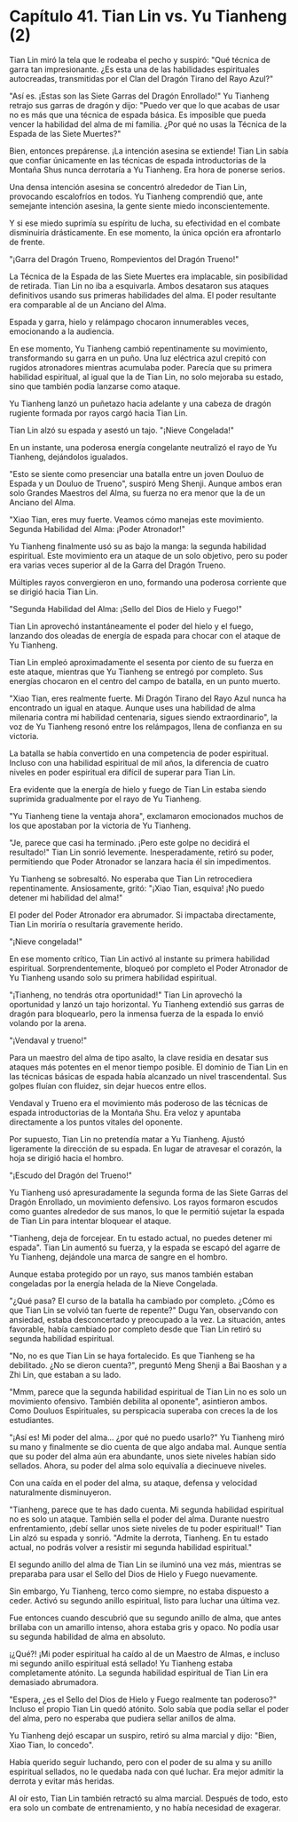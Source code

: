 
# Capítulo 41. Tian Lin vs. Yu Tianheng (2)


Tian Lin miró la tela que le rodeaba el pecho y suspiró: "Qué técnica de garra tan impresionante. ¿Es esta una de las habilidades espirituales autocreadas, transmitidas por el Clan del Dragón Tirano del Rayo Azul?"

"Así es. ¡Estas son las Siete Garras del Dragón Enrollado!" Yu Tianheng retrajo sus garras de dragón y dijo: "Puedo ver que lo que acabas de usar no es más que una técnica de espada básica. Es imposible que pueda vencer la habilidad del alma de mi familia. ¿Por qué no usas la Técnica de la Espada de las Siete Muertes?"

Bien, entonces prepárense. ¡La intención asesina se extiende! Tian Lin sabía que confiar únicamente en las técnicas de espada introductorias de la Montaña Shus nunca derrotaría a Yu Tianheng. Era hora de ponerse serios.

Una densa intención asesina se concentró alrededor de Tian Lin, provocando escalofríos en todos. Yu Tianheng comprendió que, ante semejante intención asesina, la gente siente miedo inconscientemente.

Y si ese miedo suprimía su espíritu de lucha, su efectividad en el combate disminuiría drásticamente. En ese momento, la única opción era afrontarlo de frente.

"¡Garra del Dragón Trueno, Rompevientos del Dragón Trueno!"

La Técnica de la Espada de las Siete Muertes era implacable, sin posibilidad de retirada. Tian Lin no iba a esquivarla. Ambos desataron sus ataques definitivos usando sus primeras habilidades del alma. El poder resultante era comparable al de un Anciano del Alma.

Espada y garra, hielo y relámpago chocaron innumerables veces, emocionando a la audiencia.

En ese momento, Yu Tianheng cambió repentinamente su movimiento, transformando su garra en un puño. Una luz eléctrica azul crepitó con rugidos atronadores mientras acumulaba poder. Parecía que su primera habilidad espiritual, al igual que la de Tian Lin, no solo mejoraba su estado, sino que también podía lanzarse como ataque.

Yu Tianheng lanzó un puñetazo hacia adelante y una cabeza de dragón rugiente formada por rayos cargó hacia Tian Lin.

Tian Lin alzó su espada y asestó un tajo. "¡Nieve Congelada!"

En un instante, una poderosa energía congelante neutralizó el rayo de Yu Tianheng, dejándolos igualados.

"Esto se siente como presenciar una batalla entre un joven Douluo de Espada y un Douluo de Trueno", suspiró Meng Shenji. Aunque ambos eran solo Grandes Maestros del Alma, su fuerza no era menor que la de un Anciano del Alma.

"Xiao Tian, eres muy fuerte. Veamos cómo manejas este movimiento. Segunda Habilidad del Alma: ¡Poder Atronador!"

Yu Tianheng finalmente usó su as bajo la manga: la segunda habilidad espiritual. Este movimiento era un ataque de un solo objetivo, pero su poder era varias veces superior al de la Garra del Dragón Trueno.

Múltiples rayos convergieron en uno, formando una poderosa corriente que se dirigió hacia Tian Lin.

"Segunda Habilidad del Alma: ¡Sello del Dios de Hielo y Fuego!"

Tian Lin aprovechó instantáneamente el poder del hielo y el fuego, lanzando dos oleadas de energía de espada para chocar con el ataque de Yu Tianheng.

Tian Lin empleó aproximadamente el sesenta por ciento de su fuerza en este ataque, mientras que Yu Tianheng se entregó por completo. Sus energías chocaron en el centro del campo de batalla, en un punto muerto.

"Xiao Tian, eres realmente fuerte. Mi Dragón Tirano del Rayo Azul nunca ha encontrado un igual en ataque. Aunque uses una habilidad de alma milenaria contra mi habilidad centenaria, sigues siendo extraordinario", la voz de Yu Tianheng resonó entre los relámpagos, llena de confianza en su victoria.

La batalla se había convertido en una competencia de poder espiritual. Incluso con una habilidad espiritual de mil años, la diferencia de cuatro niveles en poder espiritual era difícil de superar para Tian Lin.

Era evidente que la energía de hielo y fuego de Tian Lin estaba siendo suprimida gradualmente por el rayo de Yu Tianheng.

"Yu Tianheng tiene la ventaja ahora", exclamaron emocionados muchos de los que apostaban por la victoria de Yu Tianheng.

"Je, parece que casi ha terminado. ¡Pero este golpe no decidirá el resultado!" Tian Lin sonrió levemente. Inesperadamente, retiró su poder, permitiendo que Poder Atronador se lanzara hacia él sin impedimentos.

Yu Tianheng se sobresaltó. No esperaba que Tian Lin retrocediera repentinamente. Ansiosamente, gritó: "¡Xiao Tian, esquiva! ¡No puedo detener mi habilidad del alma!"

El poder del Poder Atronador era abrumador. Si impactaba directamente, Tian Lin moriría o resultaría gravemente herido.

"¡Nieve congelada!"

En ese momento crítico, Tian Lin activó al instante su primera habilidad espiritual. Sorprendentemente, bloqueó por completo el Poder Atronador de Yu Tianheng usando solo su primera habilidad espiritual.

"¡Tianheng, no tendrás otra oportunidad!" Tian Lin aprovechó la oportunidad y lanzó un tajo horizontal. Yu Tianheng extendió sus garras de dragón para bloquearlo, pero la inmensa fuerza de la espada lo envió volando por la arena.

"¡Vendaval y trueno!"

Para un maestro del alma de tipo asalto, la clave residía en desatar sus ataques más potentes en el menor tiempo posible. El dominio de Tian Lin en las técnicas básicas de espada había alcanzado un nivel trascendental. Sus golpes fluían con fluidez, sin dejar huecos entre ellos.

Vendaval y Trueno era el movimiento más poderoso de las técnicas de espada introductorias de la Montaña Shu. Era veloz y apuntaba directamente a los puntos vitales del oponente.

Por supuesto, Tian Lin no pretendía matar a Yu Tianheng. Ajustó ligeramente la dirección de su espada. En lugar de atravesar el corazón, la hoja se dirigió hacia el hombro.

"¡Escudo del Dragón del Trueno!"

Yu Tianheng usó apresuradamente la segunda forma de las Siete Garras del Dragón Enrollado, un movimiento defensivo. Los rayos formaron escudos como guantes alrededor de sus manos, lo que le permitió sujetar la espada de Tian Lin para intentar bloquear el ataque.

"Tianheng, deja de forcejear. En tu estado actual, no puedes detener mi espada". Tian Lin aumentó su fuerza, y la espada se escapó del agarre de Yu Tianheng, dejándole una marca de sangre en el hombro.

Aunque estaba protegido por un rayo, sus manos también estaban congeladas por la energía helada de la Nieve Congelada.

"¿Qué pasa? El curso de la batalla ha cambiado por completo. ¿Cómo es que Tian Lin se volvió tan fuerte de repente?" Dugu Yan, observando con ansiedad, estaba desconcertado y preocupado a la vez. La situación, antes favorable, había cambiado por completo desde que Tian Lin retiró su segunda habilidad espiritual.

"No, no es que Tian Lin se haya fortalecido. Es que Tianheng se ha debilitado. ¿No se dieron cuenta?", preguntó Meng Shenji a Bai Baoshan y a Zhi Lin, que estaban a su lado.

"Mmm, parece que la segunda habilidad espiritual de Tian Lin no es solo un movimiento ofensivo. También debilita al oponente", asintieron ambos. Como Douluos Espirituales, su perspicacia superaba con creces la de los estudiantes.

"¡Así es! Mi poder del alma... ¿por qué no puedo usarlo?" Yu Tianheng miró su mano y finalmente se dio cuenta de que algo andaba mal. Aunque sentía que su poder del alma aún era abundante, unos siete niveles habían sido sellados. Ahora, su poder del alma solo equivalía a diecinueve niveles.

Con una caída en el poder del alma, su ataque, defensa y velocidad naturalmente disminuyeron.

"Tianheng, parece que te has dado cuenta. Mi segunda habilidad espiritual no es solo un ataque. También sella el poder del alma. Durante nuestro enfrentamiento, ¡debí sellar unos siete niveles de tu poder espiritual!" Tian Lin alzó su espada y sonrió. "Admite la derrota, Tianheng. En tu estado actual, no podrás volver a resistir mi segunda habilidad espiritual."

El segundo anillo del alma de Tian Lin se iluminó una vez más, mientras se preparaba para usar el Sello del Dios de Hielo y Fuego nuevamente.

Sin embargo, Yu Tianheng, terco como siempre, no estaba dispuesto a ceder. Activó su segundo anillo espiritual, listo para luchar una última vez.

Fue entonces cuando descubrió que su segundo anillo de alma, que antes brillaba con un amarillo intenso, ahora estaba gris y opaco. No podía usar su segunda habilidad de alma en absoluto.

¡¿Qué?! ¡Mi poder espiritual ha caído al de un Maestro de Almas, e incluso mi segundo anillo espiritual está sellado! Yu Tianheng estaba completamente atónito. La segunda habilidad espiritual de Tian Lin era demasiado abrumadora.

"Espera, ¿es el Sello del Dios de Hielo y Fuego realmente tan poderoso?" Incluso el propio Tian Lin quedó atónito. Solo sabía que podía sellar el poder del alma, pero no esperaba que pudiera sellar anillos de alma.

Yu Tianheng dejó escapar un suspiro, retiró su alma marcial y dijo: "Bien, Xiao Tian, lo concedo".

Había querido seguir luchando, pero con el poder de su alma y su anillo espiritual sellados, no le quedaba nada con qué luchar. Era mejor admitir la derrota y evitar más heridas.

Al oír esto, Tian Lin también retractó su alma marcial. Después de todo, esto era solo un combate de entrenamiento, y no había necesidad de exagerar.